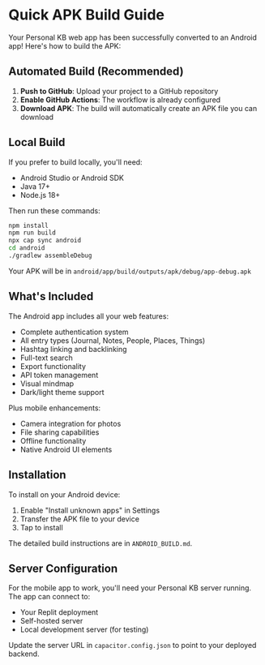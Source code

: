 # Quick APK Build Guide

Your Personal KB web app has been successfully converted to an Android app! Here's how to build the APK:

## Automated Build (Recommended)

1. **Push to GitHub**: Upload your project to a GitHub repository
2. **Enable GitHub Actions**: The workflow is already configured
3. **Download APK**: The build will automatically create an APK file you can download

## Local Build

If you prefer to build locally, you'll need:
- Android Studio or Android SDK
- Java 17+
- Node.js 18+

Then run these commands:
```bash
npm install
npm run build
npx cap sync android
cd android
./gradlew assembleDebug
```

Your APK will be in `android/app/build/outputs/apk/debug/app-debug.apk`

## What's Included

The Android app includes all your web features:
- Complete authentication system
- All entry types (Journal, Notes, People, Places, Things)
- Hashtag linking and backlinking
- Full-text search
- Export functionality
- API token management
- Visual mindmap
- Dark/light theme support

Plus mobile enhancements:
- Camera integration for photos
- File sharing capabilities
- Offline functionality
- Native Android UI elements

## Installation

To install on your Android device:
1. Enable "Install unknown apps" in Settings
2. Transfer the APK file to your device
3. Tap to install

The detailed build instructions are in `ANDROID_BUILD.md`.

## Server Configuration

For the mobile app to work, you'll need your Personal KB server running. The app can connect to:
- Your Replit deployment
- Self-hosted server
- Local development server (for testing)

Update the server URL in `capacitor.config.json` to point to your deployed backend.
